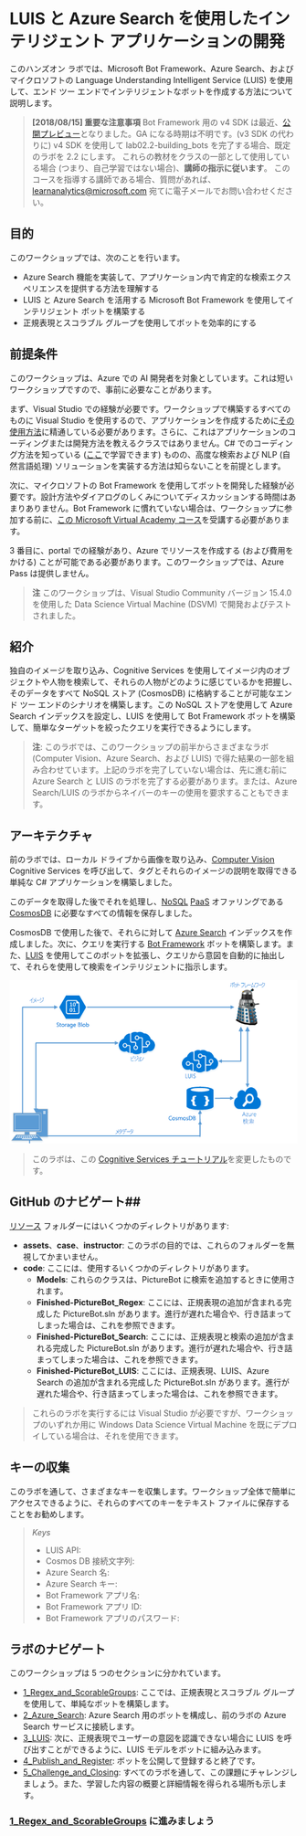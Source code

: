﻿# LUIS と Azure Search を使用したインテリジェント アプリケーションの開発

このハンズオン ラボでは、Microsoft Bot Framework、Azure Search、およびマイクロソフトの Language Understanding Intelligent Service (LUIS) を使用して、エンド ツー エンドでインテリジェントなボットを作成する方法について説明します。

> **[2018/08/15] 重要な注意事項**
> Bot Framework 用の v4 SDK は最近、[公開プレビュー](https://github.com/Microsoft/botbuilder-dotnet)となりました。GA になる時期は不明です。(v3 SDK の代わりに) v4 SDK を使用して lab02.2-building_bots を完了する場合、既定のラボを 2.2 にします。
> これらの教材をクラスの一部として使用している場合 (つまり、自己学習ではない場合)、**講師の指示に従います**。
> このコースを指導する講師である場合、質問があれば、learnanalytics@microsoft.com 宛てに電子メールでお問い合わせください。


## 目的
このワークショップでは、次のことを行います。
- Azure Search 機能を実装して、アプリケーション内で肯定的な検索エクスペリエンスを提供する方法を理解する
- LUIS と Azure Search を活用する Microsoft Bot Framework を使用してインテリジェント ボットを構築する
- 正規表現とスコラブル グループを使用してボットを効率的にする


## 前提条件

このワークショップは、Azure での AI 開発者を対象としています。これは短いワークショップですので、事前に必要なことがあります。

まず、Visual Studio での経験が必要です。ワークショップで構築するすべてのものに Visual Studio を使用するので、アプリケーションを作成するために[その使用方法](https://docs.microsoft.com/ja-jp/visualstudio/ide/visual-studio-ide)に精通している必要があります。さらに、これはアプリケーションのコーディングまたは開発方法を教えるクラスではありません。C# でのコーディング方法を知っている ([ここ](https://mva.microsoft.com/ja-jp/training-courses/c-fundamentals-for-absolute-beginners-16169?l=Lvld4EQIC_2706218949)で学習できます) ものの、高度な検索および NLP (自然言語処理) ソリューションを実装する方法は知らないことを前提とします。

次に、マイクロソフトの Bot Framework を使用してボットを開発した経験が必要です。設計方法やダイアログのしくみについてディスカッションする時間はあまりありません。Bot Framework に慣れていない場合は、ワークショップに参加する前に、[この Microsoft Virtual Academy コース](https://mva.microsoft.com/ja-jp/training-courses/creating-bots-in-the-microsoft-bot-framework-using-c-17590#!)を受講する必要があります。

3 番目に、portal での経験があり、Azure でリソースを作成する (および費用をかける) ことが可能である必要があります。このワークショップでは、Azure Pass は提供しません。

>**注** このワークショップは、Visual Studio Community バージョン 15.4.0 を使用した Data Science Virtual Machine (DSVM) で開発およびテストされました。

## 紹介

独自のイメージを取り込み、Cognitive Services を使用してイメージ内のオブジェクトや人物を検索して、それらの人物がどのように感じているかを把握し、そのデータをすべて NoSQL ストア (CosmosDB) に格納することが可能なエンド ツー エンドのシナリオを構築します。この NoSQL ストアを使用して Azure Search インデックスを設定し、LUIS を使用して Bot Framework ボットを構築して、簡単なターゲットを絞ったクエリを実行できるようにします。

> **注**: このラボでは、このワークショップの前半からさまざまなラボ (Computer Vision、Azure Search、および LUIS) で得た結果の一部を組み合わせています。上記のラボを完了していない場合は、先に進む前に Azure Search と LUIS のラボを完了する必要があります。または、Azure Search/LUIS のラボからネイバーのキーの使用を要求することもできます。

## アーキテクチャ

前のラボでは、ローカル ドライブから画像を取り込み、[Computer Vision](https://www.microsoft.com/cognitive-services/ja-jp/computer-vision-api) Cognitive Services を呼び出して、タグとそれらのイメージの説明を取得できる単純な C# アプリケーションを構築しました。

このデータを取得した後でそれを処理し、[NoSQL](https://en.wikipedia.org/wiki/NoSQL) [PaaS](https://azure.microsoft.com/ja-jp/overview/what-is-paas/) オファリングである [CosmosDB](https://azure.microsoft.com/ja-jp/services/documentdb/) に必要なすべての情報を保存しました。

CosmosDB で使用した後で、それらに対して [Azure Search](https://azure.microsoft.com/ja-jp/services/search/) インデックスを作成しました。次に、クエリを実行する [Bot Framework](https://dev.botframework.com/) ボットを構築します。また、[LUIS](https://www.microsoft.com/cognitive-services/ja-jp/language-understanding-intelligent-service-luis) を使用してこのボットを拡張し、クエリから意図を自動的に抽出して、それらを使用して検索をインテリジェントに指示します。


![アーキテクチャの図](./resources/assets/AI_Immersion_Arch.png)

> このラボは、この [Cognitive Services チュートリアル](https://github.com/noodlefrenzy/CognitiveServicesTutorial)を変更したものです。

## GitHub のナビゲート##

[リソース](./resources) フォルダーにはいくつかのディレクトリがあります:

- **assets**、**case**、**instructor**: このラボの目的では、これらのフォルダーを無視してかまいません。
- **code**: ここには、使用するいくつかのディレクトリがあります。
	- **Models**: これらのクラスは、PictureBot に検索を追加するときに使用されます。
	- **Finished-PictureBot_Regex**: ここには、正規表現の追加が含まれる完成した PictureBot.sln があります。進行が遅れた場合や、行き詰まってしまった場合は、これを参照できます。
	- **Finished-PictureBot_Search**: ここには、正規表現と検索の追加が含まれる完成した PictureBot.sln があります。進行が遅れた場合や、行き詰まってしまった場合は、これを参照できます。
	- **Finished-PictureBot_LUIS**: ここには、正規表現、LUIS、Azure Search の追加が含まれる完成した PictureBot.sln があります。進行が遅れた場合や、行き詰まってしまった場合は、これを参照できます。

> これらのラボを実行するには Visual Studio が必要ですが、ワークショップのいずれか用に Windows Data Science Virtual Machine を既にデプロイしている場合は、それを使用できます。

## キーの収集

このラボを通して、さまざまなキーを収集します。ワークショップ全体で簡単にアクセスできるように、それらのすべてのキーをテキスト ファイルに保存することをお勧めします。

>_Keys_
>- LUIS API:
>- Cosmos DB 接続文字列:
>- Azure Search 名:
>- Azure Search キー:
>- Bot Framework アプリ名:
>- Bot Framework アプリ ID:
>- Bot Framework アプリのパスワード:


## ラボのナビゲート

このワークショップは 5 つのセクションに分かれています。
- [1_Regex_and_ScorableGroups](./1_Regex_and_ScorableGroups.md): ここでは、正規表現とスコラブル グループを使用して、単純なボットを構築します。
- [2_Azure_Search](./2_Azure_Search.md): Azure Search 用のボットを構成し、前のラボの Azure Search サービスに接続します。
- [3_LUIS](./3_LUIS): 次に、正規表現でユーザーの意図を認識できない場合に LUIS を呼び出すことができるように、LUIS モデルをボットに組み込みます。
- [4_Publish_and_Register](./4_Publish_and_Register.md): ボットを公開して登録すると終了です。
- [5_Challenge_and_Closing](./5_Challenge_and_Closing.md): すべてのラボを通して、この課題にチャレンジしましょう。また、学習した内容の概要と詳細情報を得られる場所も示します。



### [1_Regex_and_ScorableGroups](./1_Regex_and_ScorableGroups.md) に進みましょう


